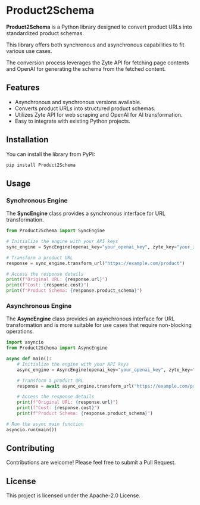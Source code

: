 # Product2Schema

**Product2Schema** is a Python library designed to convert product URLs into standardized product schemas.

This library offers both synchronous and asynchronous capabilities to fit various use cases.

The conversion process leverages the Zyte API for fetching page contents and OpenAI for generating the schema from the fetched content.

## Features

- Asynchronous and synchronous versions available.
- Converts product URLs into structured product schemas.
- Utilizes Zyte API for web scraping and OpenAI for AI transformation.
- Easy to integrate with existing Python projects.

## Installation

You can install the library from PyPI:

```sh
pip install Product2Schema
```

## Usage

### Synchronous Engine

The **SyncEngine** class provides a synchronous interface for URL transformation.

```python
from Product2Schema import SyncEngine

# Initialize the engine with your API keys
sync_engine = SyncEngine(openai_key="your_openai_key", zyte_key="your_zyte_key")

# Transform a product URL
response = sync_engine.transform_url("https://example.com/product")

# Access the response details
print(f"Original URL: {response.url}")
print(f"Cost: {response.cost}")
print(f"Product Schema: {response.product_schema}")
```

### Asynchronous Engine

The **AsyncEngine** class provides an asynchronous interface for URL transformation and is more suitable for use cases that require non-blocking operations.

```python
import asyncio
from Product2Schema import AsyncEngine

async def main():
    # Initialize the engine with your API keys
    async_engine = AsyncEngine(openai_key="your_openai_key", zyte_key="your_zyte_key")

    # Transform a product URL
    response = await async_engine.transform_url("https://example.com/product")

    # Access the response details
    print(f"Original URL: {response.url}")
    print(f"Cost: {response.cost}")
    print(f"Product Schema: {response.product_schema}")

# Run the async main function
asyncio.run(main())
```

## Contributing

Contributions are welcome! Please feel free to submit a Pull Request.

## License

This project is licensed under the Apache-2.0 License.
